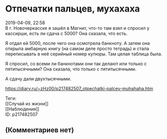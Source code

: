 Отпечатки пальцев, мухахаха
===========================

  
2019-04-09, 22:58  
 В г. Новочеркасске я зашёл в Магнит, что-то там взял и спросил у кассирши, есть ли сдача с 5000? Она сказала, что есть.   
   
 Я отдал ей 5000, после чего она осмотрела банкноту. А затем она открыла амбарную книгу (на самом деле просто тетрадь) и стала переписывать в неё серийный номер купюры. Там целая таблица была.   
   
 Я спросил, со всеми ли банкнотами они так делают или только с пятитысячными? Она сказала, что только с пятитысячными.   
   
 А сдачу дали двухтысячными.   
  
<https://diary.ru/~zHz00/p217482507_otpechatki-palcev-muhahaha.htm>  
  
Теги:  
[[Случай из жизни]]  
[[Наблюдения]]  
ID: p217482507  


(Комментариев нет)
------------------